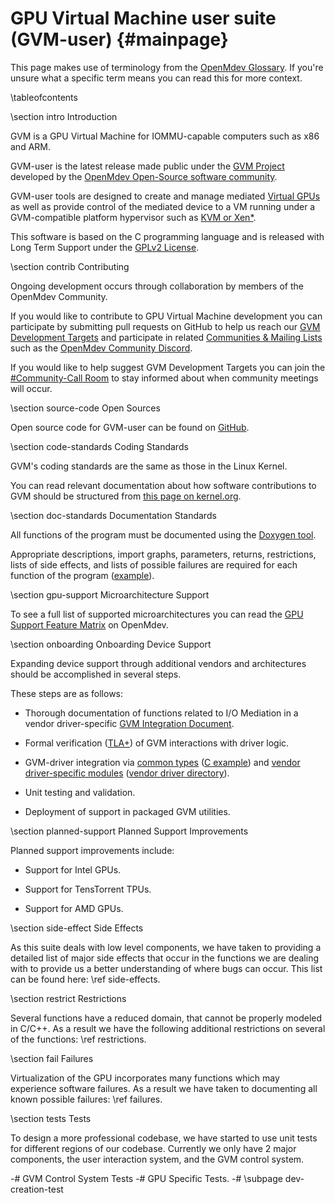 GPU Virtual Machine user suite (GVM-user)  {#mainpage}
=========================================

This page makes use of terminology from the
<a href="https://openmdev.io/index.php/Glossary">OpenMdev Glossary</a>.
If you're unsure what a specific term means you can read this for more context.

\tableofcontents

\section intro Introduction

GVM is a GPU Virtual Machine for IOMMU-capable computers such as x86 and ARM.
  
GVM-user is the latest release made public under the
<a href="https://docs.linux-gvm.org/">GVM Project</a> developed by
the <a href="https://openmdev.io/index.php/Main_Page">OpenMdev Open-Source software community</a>.
  
GVM-user tools are designed to create and manage mediated <a href="https://openmdev.io/index.php/Virtual_IO_Internals">Virtual GPUs</a> as well as provide control of the
mediated device to a VM running under a GVM-compatible platform hypervisor such
as <a href="https://openmdev.io/index.php/Hypervisor_Support">KVM or Xen*</a>.

This software is based on the C programming language and is released with Long Term
Support under the <a href="https://opensource.org/licenses/gpl-2.0.php">GPLv2 License</a>.
  
\section contrib Contributing

Ongoing development occurs through collaboration by members of the OpenMdev Community.

If you would like to contribute to GPU Virtual Machine development you can participate by submitting pull requests on GitHub to help us reach our <a href="https://github.com/orgs/OpenMdev/projects/1/views/1">GVM Development Targets</a> and participate in related <a href="https://openmdev.io/index.php/Articles#Communities_&_Mailing_Lists">Communities & Mailing Lists</a> such as the <a href="https://discord.gg/Rb9K9DYxKK">OpenMdev Community Discord</a>.

If you would like to help suggest GVM Development Targets you can join the <a href="https://discord.gg/Rb9K9DYxKK">#Community-Call Room</a> to stay informed about when community meetings will occur.
  
\section source-code Open Sources

Open source code for GVM-user can be found on <a href="https://github.com/OpenMdev/GVM-user">GitHub</a>.

\section code-standards Coding Standards

GVM's coding standards are the same as those in the Linux Kernel.

You can read relevant documentation about how software contributions to GVM should be structured from <a href="https://www.kernel.org/doc/html/v4.10/process/coding-style.html">this page on kernel.org</a>.
  
\section doc-standards Documentation Standards

All functions of the program must be documented using the <a href="https://doxygen.nl/index.html">Doxygen tool</a>.

Appropriate descriptions, import graphs, parameters, returns, restrictions, lists of side effects, and lists of possible failures are required for each function of the program (<a href="https://docs.linux-gvm.org/gvm-user/d9/ddc/utils_2device_8h.html">example</a>).
  
\section gpu-support Microarchitecture Support

To see a full list of supported microarchitectures you can read the <a href="https://openmdev.io/index.php/GPU_Support">GPU Support Feature Matrix</a> on OpenMdev.

\section onboarding Onboarding Device Support

Expanding device support through additional vendors and architectures should be accomplished in several steps.

These steps are as follows:

<div class="itemizedlist">
<ul type="disc">
<li>
<p>Thorough documentation of functions related to I/O Mediation in a vendor driver-specific <a href="https://openmdev.io/index.php/Articles#GVM_Integration_Documents">GVM Integration Document</a>.</p>
</li>
<li>
<p>Formal verification (<a href="https://en.wikipedia.org/wiki/TLA%2B">TLA+</a>) of GVM interactions with driver logic.</p>
</li>
<li>
<p>GVM-driver integration via <a href="https://docs.linux-gvm.org/mdev-gpu/mdev-gpu-0.1.0.0/Common-Types.html">common types</a> (<a href="https://docs.linux-gvm.org/gvm-user/d8/d41/struct_m_dev_request.html">C example</a>) and <a href="https://docs.linux-gvm.org/mdev-gpu/">vendor driver-specific modules</a> (<a href="https://docs.linux-gvm.org/gvm-user/dir_4e562d255e853d122276fc2c4748b535.html">vendor driver directory</a>).</p>
</li>
<li>
<p>Unit testing and validation.</p>
</li>
<li>
<p>Deployment of support in packaged GVM utilities.</p>
</li>
</div>
  
\section planned-support Planned Support Improvements

Planned support improvements include:
  
<div class="itemizedlist">
<ul type="disc">
<li>
<p>Support for Intel GPUs.</p>
</li>
<li>
<p>Support for TensTorrent TPUs.</p>
</li>
<li>
<p>Support for AMD GPUs.</p>
</li>
</div>

\section side-effect Side Effects

As this suite deals with low level components, we have taken to providing a detailed list of major side effects that occur in the functions we are dealing with to provide us a better understanding of where bugs can occur. This list can be found here: \ref side-effects.

\section restrict Restrictions

Several functions have a reduced domain, that cannot be properly modeled in C/C++.
As a result we have the following additional restrictions on several of the functions:
\ref restrictions.
  
\section fail Failures
  
Virtualization of the GPU incorporates many functions which may experience software failures. As a result we have taken to documenting all known possible failures: \ref failures.

\section tests Tests

To design a more professional codebase, we have started to use unit tests
for different regions of our codebase. Currently we only have 2 major
components, the user interaction system, and the GVM control system.

-# GVM Control System Tests
    -# GPU Specific Tests.
        -# \subpage dev-creation-test
